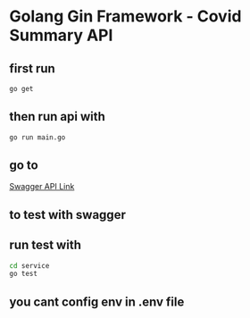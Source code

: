 # Golang Gin Framework - Covid Summary API


## first run 
```bash
go get
```

## then run api with
```bash
go run main.go
```

## go to 
[Swagger API Link](http://localhost:3000/swagger/index.html)
## to test with swagger

## run test with
```bash
cd service
go test
```

## you cant config env in .env file